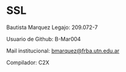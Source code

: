 # SSL

Bautista Marquez 
Legajo: 209.072-7


Usuario de Github: B-Mar004 


Mail institucional: bmarquez@frba.utn.edu.ar 

Compilador: C2X
